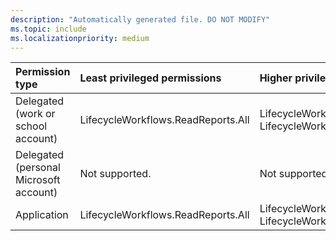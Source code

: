 ```yaml
---
description: "Automatically generated file. DO NOT MODIFY"
ms.topic: include
ms.localizationpriority: medium
---
```


|Permission type|Least privileged permissions|Higher privileged permissions|
|:---|:---|:---|
|Delegated (work or school account)|LifecycleWorkflows.ReadReports.All|LifecycleWorkflows.Read.All, LifecycleWorkflows.ReadWrite.All|
|Delegated (personal Microsoft account)|Not supported.|Not supported.|
|Application|LifecycleWorkflows.ReadReports.All|LifecycleWorkflows.Read.All, LifecycleWorkflows.ReadWrite.All|

